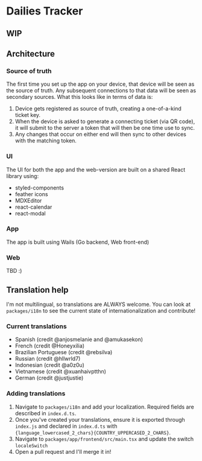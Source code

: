 # Dailies Tracker

## WIP

## Architecture

### Source of truth

The first time you set up the app on your device, that device will be seen as the source of truth. Any subsequent connections to that data will be seen as secondary sources. What this looks like in terms of data is:

1. Device gets registered as source of truth, creating a one-of-a-kind ticket key.
2. When the device is asked to generate a connecting ticket (via QR code), it will submit to the server a token that will then be one time use to sync.
3. Any changes that occur on either end will then sync to other devices with the matching token.

### UI

The UI for both the app and the web-version are built on a shared React library using:

- styled-components
- feather icons
- MDXEditor
- react-calendar
- react-modal

### App

The app is built using Wails (Go backend, Web front-end)

### Web

TBD :)

## Translation help

I'm not multilingual, so translations are ALWAYS welcome. You can look at `packages/i18n` to see the current state of internationalization and contribute!

### Current translations

- Spanish (credit @anjosmelanie and @amukasekon)
- French (credit @Honeyxilia)
- Brazilian Portuguese (credit @rebsilva)
- Russian (credit @hllwrld7)
- Indonesian (credit @a0z0u)
- Vietnamese (credit @xuanhaivptthn)
- German (credit @justjustie)

### Adding translations

1. Navigate to `packages/i18n` and add your localization. Required fields are described in `index.d.ts`.
2. Once you've created your translations, ensure it is exported through `index.js` and declared in `index.d.ts` with `{language_lowercased_2_chars}{COUNTRY_UPPERCASED_2_CHARS}`.
3. Navigate to `packages/app/frontend/src/main.tsx` and update the switch `localeSwitch`
4. Open a pull request and I'll merge it in!
